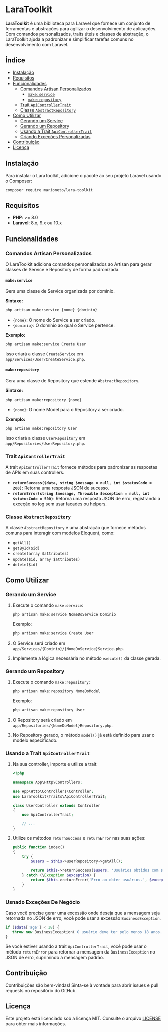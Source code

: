 # LaraToolkit

**LaraToolkit** é uma biblioteca para Laravel que fornece um conjunto de ferramentas e abstrações para agilizar o desenvolvimento de aplicações. Com comandos personalizados, traits úteis e classes de abstração, o LaraToolkit ajuda a padronizar e simplificar tarefas comuns no desenvolvimento com Laravel.

## Índice

- [Instalação](#instalação)
- [Requisitos](#requisitos)
- [Funcionalidades](#funcionalidades)
    - [Comandos Artisan Personalizados](#comandos-artisan-personalizados)
        - [`make:service`](#makeservice)
        - [`make:repository`](#makerepository)
    - [Trait `ApiControllerTrait`](#trait-apicontrollertrait)
    - [Classe `AbstractRepository`](#classe-abstractrepository)
- [Como Utilizar](#como-utilizar)
    - [Gerando um Service](#gerando-um-service)
    - [Gerando um Repository](#gerando-um-repository)
    - [Usando a Trait `ApiControllerTrait`](#usando-a-trait-apicontrollertrait)
    - [Criando Exceções Personalizadas](#criando-exceções-personalizadas)
- [Contribuição](#contribuição)
- [Licença](#licença)

## Instalação

Para instalar o LaraToolkit, adicione o pacote ao seu projeto Laravel usando o Composer:

```bash
composer require marioneto/lara-toolkit
```

## Requisitos

- **PHP**: >= 8.0
- **Laravel**: 8.x, 9.x ou 10.x

## Funcionalidades

### Comandos Artisan Personalizados

O LaraToolkit adiciona comandos personalizados ao Artisan para gerar classes de Service e Repository de forma padronizada.

#### `make:service`

Gera uma classe de Service organizada por domínio.

**Sintaxe:**

```bash
php artisan make:service {nome} {dominio}
```

- `{nome}`: O nome do Service a ser criado.
- `{dominio}`: O domínio ao qual o Service pertence.

**Exemplo:**

```bash
php artisan make:service Create User
```

Isso criará a classe `CreateService` em `app/Services/User/CreateService.php`.

#### `make:repository`

Gera uma classe de Repository que estende `AbstractRepository`.

**Sintaxe:**

```bash
php artisan make:repository {nome}
```

- `{nome}`: O nome Model para o Repository a ser criado.

**Exemplo:**

```bash
php artisan make:repository User
```

Isso criará a classe `UserRepository` em `app/Repositories/UserRepository.php`.

### Trait `ApiControllerTrait`

A trait `ApiControllerTrait` fornece métodos para padronizar as respostas de APIs em suas controllers.

- **`returnSuccess($data, string $message = null, int $statusCode = 200)`**: Retorna uma resposta JSON de sucesso.
- **`returnError(string $message, Throwable $exception = null, int $statusCode = 500)`**: Retorna uma resposta JSON de erro, registrando a exceção no log sem usar facades ou helpers.

### Classe `AbstractRepository`

A classe `AbstractRepository` é uma abstração que fornece métodos comuns para interagir com modelos Eloquent, como:

- `getAll()`
- `getById($id)`
- `create(array $attributes)`
- `update($id, array $attributes)`
- `delete($id)`

## Como Utilizar

### Gerando um Service

1. Execute o comando `make:service`:

   ```bash
   php artisan make:service NomeDoService Dominio
   ```

   Exemplo:

   ```bash
   php artisan make:service Create User
   ```

2. O Service será criado em `app/Services/{Dominio}/{NomeDoService}Service.php`.

3. Implemente a lógica necessária no método `execute()` da classe gerada.

### Gerando um Repository

1. Execute o comando `make:repository`:

   ```bash
   php artisan make:repository NomeDoModel
   ```

   Exemplo:

   ```bash
   php artisan make:repository User
   ```

2. O Repository será criado em `app/Repositories/{NomeDoModel}Repository.php`.

3. No Repository gerado, o método `model()` já está definido para usar o modelo especificado.

### Usando a Trait `ApiControllerTrait`

1. Na sua controller, importe e utilize a trait:

   ```php
   <?php

   namespace App\Http\Controllers;

   use App\Http\Controllers\Controller;
   use LaraToolkit\Traits\ApiControllerTrait;

   class UserController extends Controller
   {
       use ApiControllerTrait;

       // ...
   }
   ```

2. Utilize os métodos `returnSuccess` e `returnError` nas suas ações:

   ```php
   public function index()
   {
       try {
           $users = $this->userRepository->getAll();

           return $this->returnSuccess($users, 'Usuários obtidos com sucesso.');
       } catch (\Exception $exception) {
           return $this->returnError('Erro ao obter usuários.', $exception);
       }
   }
   ```

### Usnado Exceções De Negócio

Caso você precise gerar uma excessão onde deseja que a mensagem seja retornada no JSON de erro, você pode usar a excessão `BusinessException`.
```php
if ($data['age'] < 18) {
   throw new BusinessException('O usuário deve ter pelo menos 18 anos.');
}
```
Se você estiver usando a trait `ApiControllerTrait`, você pode usar o método `returnError` para retornar a mensagem da `BusinessException` no JSON de erro, suprimindo a mensagem padrão.

## Contribuição

Contribuições são bem-vindas! Sinta-se à vontade para abrir issues e pull requests no repositório do GitHub.

## Licença

Este projeto está licenciado sob a licença MIT. Consulte o arquivo [LICENSE](LICENSE) para obter mais informações.